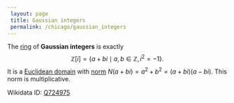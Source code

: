 ```yaml
---
 layout: page
 title: Gaussian integers
 permalink: /chicago/gaussian_integers
---
```

The [ring](https://mathgloss.github.io/MathGloss/ring) of **Gaussian integers** is exactly $$\mathbb Z[i] = \{a+bi\mid a,b\in\mathbb Z, i^2=-1\}.$$
 It is a [Euclidean domain](https://mathgloss.github.io/MathGloss/Euclidean_domain) with [norm](https://mathgloss.github.io/MathGloss/ring_norm) $N(a+bi) = a^2+b^2 = (a+bi)(a-bi)$. This norm is multiplicative.
 
Wikidata ID: [Q724975](https://www.wikidata.org/wiki/Q724975)